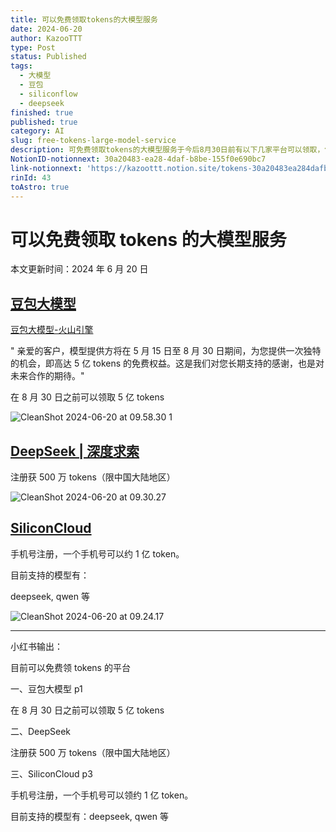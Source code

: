 ```yaml
---
title: 可以免费领取tokens的大模型服务
date: 2024-06-20
author: KazooTTT
type: Post
status: Published
tags:
  - 大模型
  - 豆包
  - siliconflow
  - deepseek
finished: true
published: true
category: AI
slug: free-tokens-large-model-service
description: 可免费领取tokens的大模型服务于今后8月30日前有以下几家平台可以领取，包括豆包大模型、DeepSeek和SiliconCloud。
NotionID-notionnext: 30a20483-ea28-4daf-b8be-155f0e690bc7
link-notionnext: 'https://kazoottt.notion.site/tokens-30a20483ea284dafb8be155f0e690bc7'
rinId: 43
toAstro: true
---
```


# 可以免费领取 tokens 的大模型服务

本文更新时间：2024 年 6 月 20 日

## [豆包大模型](https://www.volcengine.com/)

[豆包大模型-火山引擎](https://www.volcengine.com/product/doubao)

" 亲爱的客户，模型提供方将在 5 月 15 日至 8 月 30 日期间，为您提供一次独特的机会，即高达 5 亿 tokens 的免费权益。这是我们对您长期支持的感谢，也是对未来合作的期待。"

在 8 月 30 日之前可以领取 5 亿 tokens

![CleanShot 2024-06-20 at 09.58.30 1](https://pictures.kazoottt.top/2024/06/20240620-b6a661ebf938593cab5426b2f50aebe6.png)

## [DeepSeek | 深度求索](https://www.deepseek.com/)

注册获 500 万 tokens（限中国大陆地区）

![CleanShot 2024-06-20 at 09.30.27](https://pictures.kazoottt.top/2024/06/20240620-7edd0407a5c68489aec406c561140a6d.png)

## [SiliconCloud](https://siliconflow.cn/zh-cn/siliconcloud)

手机号注册，一个手机号可以约 1 亿 token。

目前支持的模型有：

deepseek, qwen 等

![CleanShot 2024-06-20 at 09.24.17](https://pictures.kazoottt.top/2024/06/20240620-3f55351a8f7211270a2b35a2468a7be4.png)

---

小红书输出：

目前可以免费领 tokens 的平台

一、豆包大模型 p1

在 8 月 30 日之前可以领取 5 亿 tokens

二、DeepSeek

注册获 500 万 tokens（限中国大陆地区）

三、SiliconCloud p3

手机号注册，一个手机号可以领约 1 亿 token。

目前支持的模型有：deepseek, qwen 等

